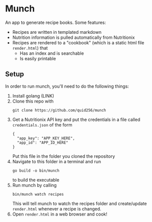 # Munch

An app to generate recipe books. Some features:

- Recipes are written in templated markdown
- Nutrition information is pulled automatically from Nutritionix
- Recipes are rendered to a "cookbook" (which is a static html file
  `render.html`) that
  - Has an index and is searchable
  - Is easily printable


## Setup
In order to run munch, you'll need to do the following things:

1. Install golang (LINK)
1. Clone this repo with
   ```
   git clone https://github.com/quid256/munch
   ```
1. Get a Nutritionix API key and put the credentials in a file called
   `credentials.json` of the form
   ```
   {
     "app_key": "APP_KEY_HERE",
     "app_id": "APP_ID_HERE"
   }
   ```
   Put this file in the folder you cloned the repository
1. Navigate to this folder in a terminal and run
   ```
   go build -o bin/munch
   ```
   to build the executable
1. Run munch by calling
   ```
   bin/munch watch recipes
   ```
   This will tell munch to watch the recipes folder and create/update
   `render.html` whenever a recipe is changed.
1. Open `render.html` in a web browser and cook!
